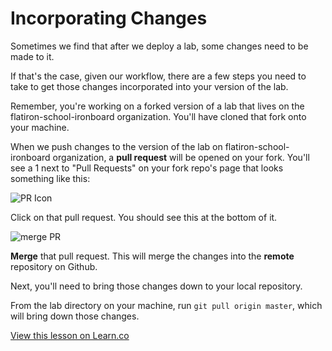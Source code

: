 # Incorporating Changes

Sometimes we find that after we deploy a lab, some changes need to be made to it.

If that's the case, given our workflow, there are a few steps you need to take to get those changes incorporated into your version of the lab.

Remember, you're working on a forked version of a lab that lives on the flatiron-school-ironboard organization. You'll have cloned that fork onto your machine.

When we push changes to the version of the lab on flatiron-school-ironboard organization, a **pull request** will be opened on your fork. You'll see a 1 next to "Pull Requests" on your fork repo's page that looks something like this:

![PR Icon](https://s3-us-west-2.amazonaws.com/readme-photos/pull-requests+icon.png)

Click on that pull request. You should see this at the bottom of it.

![merge PR](https://s3-us-west-2.amazonaws.com/readme-photos/merge-pull-request.png)

**Merge** that pull request. This will merge the changes into the **remote** repository on Github.

Next, you'll need to bring those changes down to your local repository.

From the lab directory on your machine, run `git pull origin master`, which will bring down those changes.

<a href='https://learn.co/lessons/intro-incorporating-changes-readme' data-visibility='hidden'>View this lesson on Learn.co</a>
